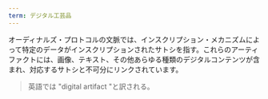 ```yaml
---
term: デジタル工芸品
---
```

オーディナルズ・プロトコルの文脈では、インスクリプション・メカニズムによって特定のデータがインスクリプションされたサトシを指す。これらのアーティファクトには、画像、テキスト、その他あらゆる種類のデジタルコンテンツが含まれ、対応するサトシと不可分にリンクされています。

> 英語では "digital artifact "と訳される。